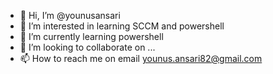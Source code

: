 - 👋 Hi, I’m @younusansari
- 👀 I’m interested in learning SCCM and powershell
- 🌱 I’m currently learning powershell
- 💞️ I’m looking to collaborate on ...
- 📫 How to reach me on email younus.ansari82@gmail.com

<!---
younusansari/younusansari is a ✨ special ✨ repository because its `README.md` (this file) appears on your GitHub profile.
You can click the Preview link to take a look at your changes.
--->
